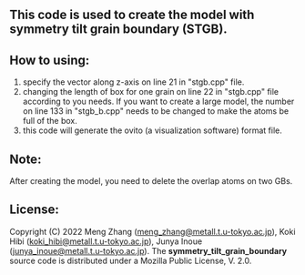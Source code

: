 ## This code is used to create the model with symmetry tilt grain boundary (STGB).

## How to using:
1) specify the vector along z-axis on line 21 in "stgb.cpp" file.
2) changing the length of box for one grain on line 22 in "stgb.cpp" file according to you needs. If you want to create a large model, the number on line 133 in "stgb_b.cpp" needs to be changed to make the atoms be full of the box.
3) this code will generate the ovito (a visualization software) format file.

## Note:
After creating the model, you need to delete the overlap atoms on two GBs.

## License:
Copyright (C) 2022 Meng Zhang (meng_zhang@metall.t.u-tokyo.ac.jp), Koki Hibi (koki_hibi@metall.t.u-tokyo.ac.jp), Junya Inoue (junya_inoue@metall.t.u-tokyo.ac.jp). The __symmetry_tilt_grain_boundary__ source code is distributed under a Mozilla Public License, V. 2.0.
